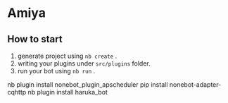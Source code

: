 # Amiya

## How to start

1. generate project using `nb create` .
2. writing your plugins under `src/plugins` folder.
3. run your bot using `nb run` .


nb plugin install nonebot_plugin_apscheduler
pip install nonebot-adapter-cqhttp
nb plugin install haruka_bot